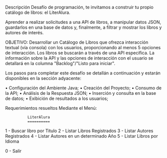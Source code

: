 Descripción
Desafío de programación, te invitamos a construir tu propio catálogo de libros: el LiterAlura. 

Aprender a realizar solicitudes a una API de libros, a manipular datos JSON, guardarlos en una base de datos y, finalmente, a filtrar y mostrar los libros y autores de interés.

OBJETIVO: Desarrollar un Catálogo de Libros que ofrezca interacción textual (vía consola) con los usuarios, proporcionando al menos 5 opciones de interacción. 
Los libros se buscarán a través de una API específica. La información sobre la API y las opciones de interacción con el usuario se detallará en la columna "Backlog"/"Listo para iniciar".

Los pasos para completar este desafío se detallán a continuación y estarán disponibles en la sección adyacente:

•	Configuración del Ambiente Java;
•	Creación del Proyecto;
•	Consumo de la API;
•	Análisis de la Respuesta JSON;
•	Inserción y consulta en la base de datos;
•	Exibición de resultados a los usuarios;

Requerimientos resueltos Mediante el Menú:

              LiterAlura
              ==========
1 - Buscar libro por Titulo
2 - Listar Libros Registrados
3 - Listar Autores Registrados
4 - Listar Autores en un determinado Año
5 - Listar Libros por Idioma

0 - Salir
